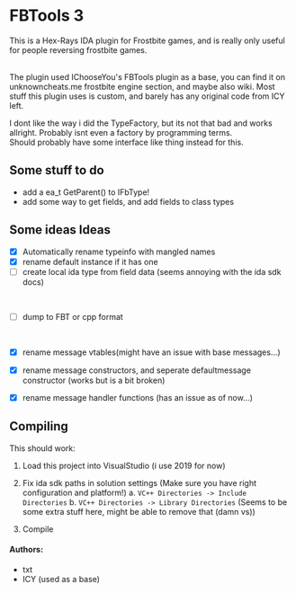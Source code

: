 # FBTools 3

This is a Hex-Rays IDA plugin for Frostbite games, and is really only useful for people reversing frostbite games.

<br>
The plugin used IChooseYou's FBTools plugin as a base, you can find it on unknowncheats.me frostbite engine section, and maybe also wiki.
Most stuff this plugin uses is custom, and barely has any original code from ICY left.

I dont like the way i did the TypeFactory, but its not that bad and works allright. Probably isnt even a factory by programming terms.<br>
Should probably have some interface like thing instead for this.

## Some stuff to do

- add a ea_t GetParent() to IFbType!
- add some way to get fields, and add fields to class types


## Some ideas Ideas
- [x] Automatically rename typeinfo with mangled names
- [x] rename default instance if it has one
- [ ] create local ida type from field data (seems annoying with the ida sdk docs)

<br>

- [ ] dump to FBT or cpp format

<br>

- [x] rename message vtables(might have an issue with base messages...)
- [x] rename message constructors, and seperate defaultmessage constructor (works but is a bit broken)
- [x] rename message handler functions (has an issue as of now...)


## Compiling

This should work:

1. Load this project into VisualStudio (i use 2019 for now)

2. Fix ida sdk paths in solution settings (Make sure you have right configuration and platform!)
	a. `VC++ Directories -> Include Directories`
	b. `VC++ Directories -> Library Directories` (Seems to be some extra stuff here, might be able to remove that (damn vs))

3. Compile
#### Authors:
- txt 
- ICY (used as a base)
